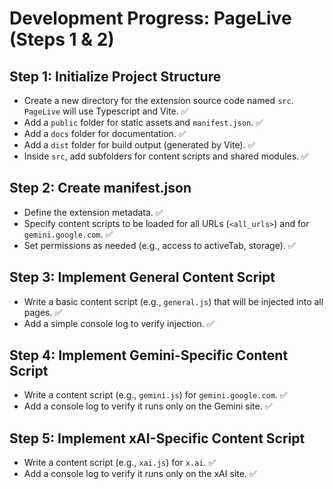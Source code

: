 # Development Progress: PageLive (Steps 1 & 2)

## Step 1: Initialize Project Structure

- Create a new directory for the extension source code named `src`. `PageLive` will use Typescript and Vite. ✅
- Add a `public` folder for static assets and `manifest.json`. ✅
- Add a `docs` folder for documentation. ✅
- Add a `dist` folder for build output (generated by Vite). ✅
- Inside `src`, add subfolders for content scripts and shared modules. ✅

## Step 2: Create manifest.json

- Define the extension metadata. ✅
- Specify content scripts to be loaded for all URLs (`<all_urls>`) and for `gemini.google.com`. ✅
- Set permissions as needed (e.g., access to activeTab, storage). ✅

## Step 3: Implement General Content Script

- Write a basic content script (e.g., `general.js`) that will be injected into all pages. ✅
- Add a simple console log to verify injection. ✅

## Step 4: Implement Gemini-Specific Content Script

- Write a content script (e.g., `gemini.js`) for `gemini.google.com`. ✅
- Add a console log to verify it runs only on the Gemini site. ✅

## Step 5: Implement xAI-Specific Content Script

- Write a content script (e.g., `xai.js`) for `x.ai`. ✅
- Add a console log to verify it runs only on the xAI site. ✅
